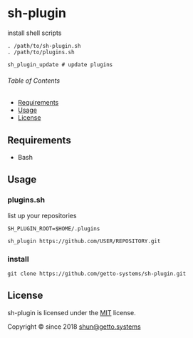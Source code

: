 # sh-plugin

install shell scripts

```
. /path/to/sh-plugin.sh
. /path/to/plugins.sh

sh_plugin_update # update plugins
```


###### Table of Contents

- [Requirements](#Requirements)
- [Usage](#Usage)
- [License](#License)

<a id="Requirements"></a>
## Requirements

- Bash


<a id="Usage"></a>
## Usage

### plugins.sh

list up your repositories

```
SH_PLUGIN_ROOT=$HOME/.plugins

sh_plugin https://github.com/USER/REPOSITORY.git
```

### install

```
git clone https://github.com/getto-systems/sh-plugin.git
```


<a id="License"></a>
## License

sh-plugin is licensed under the [MIT](LICENSE) license.

Copyright &copy; since 2018 shun@getto.systems
